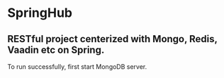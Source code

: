 # SpringHub
## RESTful project centerized with Mongo, Redis, Vaadin etc on Spring.

To run successfully, first start MongoDB server.
